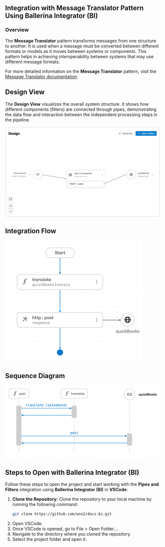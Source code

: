 ## Integration with Message Translator Pattern Using Ballerina Integrator (BI)

### Overview

The **Message Translator** pattern transforms messages from one structure to another. It is used when a message must be converted between different formats or models as it moves between systems or components. This pattern helps in achieving interoperability between systems that may use different message formats.

For more detailed information on the **Message Translator** pattern, visit the [Message Translator documentation](https://www.enterpriseintegrationpatterns.com/patterns/messaging/MessageTranslator.html).

## Design View

The **Design View** visualizes the overall system structure. It shows how different components (filters) are connected through pipes, demonstrating the data flow and interaction between the independent processing steps in the pipeline.

![Design View](design-view.png)

## Integration Flow

![Flow Diagram](flow.png)

## Sequence Diagram

![Flow Diagram](sequence.png)

## Steps to Open with Ballerina Integrator (BI)

Follow these steps to open the project and start working with the **Pipes and Filters** integration using **Ballerina Integrator (BI)** in **VSCode**:

1. **Clone the Repository:**
   Clone the repository to your local machine by running the following command:
   ```bash
   git clone https://github.com/wso2/docs-bi.git

2. Open VSCode.
3. Once VSCode is opened, go to File > Open Folder....
4. Navigate to the directory where you cloned the repository.
5. Select the project folder and open it.
